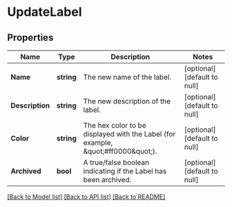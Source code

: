 # UpdateLabel

## Properties
Name | Type | Description | Notes
------------ | ------------- | ------------- | -------------
**Name** | **string** | The new name of the label. | [optional] [default to null]
**Description** | **string** | The new description of the label. | [optional] [default to null]
**Color** | **string** | The hex color to be displayed with the Label (for example, \&quot;#ff0000\&quot;). | [optional] [default to null]
**Archived** | **bool** | A true/false boolean indicating if the Label has been archived. | [optional] [default to null]

[[Back to Model list]](../README.md#documentation-for-models) [[Back to API list]](../README.md#documentation-for-api-endpoints) [[Back to README]](../README.md)

